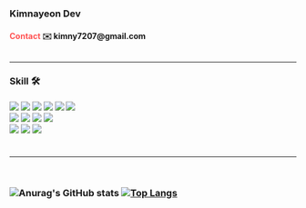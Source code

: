 <div>
  <h3>Kimnayeon Dev
    <h4><span style="color:#ff5252">Contact</span> ✉️ kimny7207@gmail.com
      <br><br><hr>

  <h3>Skill 🛠<br><br>
    <img src="https://img.shields.io/badge/Java-FA5858?style=flat-square&logo=OpenJDK&logoColor=white"/>
    <img src="https://img.shields.io/badge/Python-3776AB?style=flat-square&logo=Python&logoColor=white"/>
    <img src="https://img.shields.io/badge/Javascript-F7DF1E?style=flat-square&logo=Javascript&logoColor=black"/>
    <img src="https://img.shields.io/badge/HTML5-E34F26?style=flat-square&logo=HTML5&logoColor=white"/>
    <img src="https://img.shields.io/badge/CSS3-1572B6?style=flat-square&logo=CSS3&logoColor=white"/>
    <img src="https://img.shields.io/badge/React-61DAFB?style=flat-square&logo=React&logoColor=black"/><br>
    <img src="https://img.shields.io/badge/Eclipse IDE-2C2255?style=flat-square&logo=Eclipse IDE&logoColor=white"/>
    <img src="https://img.shields.io/badge/Visual Studio Code-007ACC?style=flat-square&logo=Visual Studio Code&logoColor=white"/>
    <img src="https://img.shields.io/badge/Anaconda-44A833?style=flat-square&logo=Anaconda&logoColor=white"/>
    <img src="https://img.shields.io/badge/Jupyter-F37626?style=flat-square&logo=Jupyter&logoColor=white"/><br>
    <img src="https://img.shields.io/badge/Oracle-F80000?style=flat-square&logo=Oracle&logoColor=white"/>
    <img src="https://img.shields.io/badge/MySQL-4479A1?style=flat-square&logo=MySQL&logoColor=white"/>
    <img src="https://img.shields.io/badge/mariaDB-003545?style=flat-square&logo=mariaDB&logoColor=white"/><br><br><hr><br>
    
  ![Anurag's GitHub stats](https://github-readme-stats.vercel.app/api?username=Kimnayeon&&show_icons=true)
  [![Top Langs](https://github-readme-stats.vercel.app/api/top-langs/?username=KimNayeon-dev&layout=compact)](https://github.com/anuraghazra/github-readme-stats)
</div>
